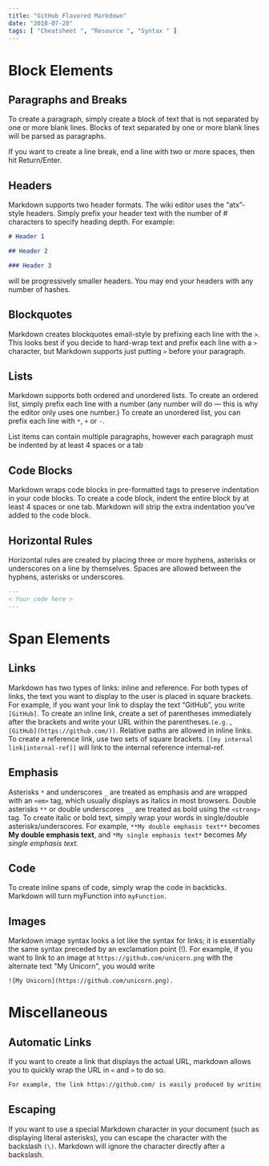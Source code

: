 ```yaml
---
title: "GitHub Flavored Markdown"
date: "2018-07-20"
tags: [ "Cheatsheet ", "Resource ", "Syntax " ]
---
```


# Block Elements

## Paragraphs and Breaks

To create a paragraph, simply create a block of text that is not separated by one or more blank lines. Blocks of text separated by one or more blank lines will be parsed as paragraphs.

If you want to create a line break, end a line with two or more spaces, then hit Return/Enter.

## Headers

Markdown supports two header formats. The wiki editor uses the “atx”-style headers. Simply prefix your header text with the number of # characters to specify heading depth. For example:

```md
# Header 1

## Header 2

### Header 3
```

will be progressively smaller headers. You may end your headers with any number of hashes.

## Blockquotes

Markdown creates blockquotes email-style by prefixing each line with the `>`. This looks best if you decide to hard-wrap text and prefix each line with a `>` character, but Markdown supports just putting `>` before your paragraph.

## Lists

Markdown supports both ordered and unordered lists. To create an ordered list, simply prefix each line with a number (any number will do — this is why the editor only uses one number.)
To create an unordered list, you can prefix each line with `*`, `+` or `-`.

List items can contain multiple paragraphs, however each paragraph must be indented by at least 4 spaces or a tab

## Code Blocks

Markdown wraps code blocks in pre-formatted tags to preserve indentation in your code blocks.
To create a code block, indent the entire block by at least 4 spaces or one tab. Markdown will strip the extra indentation you’ve added to the code block.

## Horizontal Rules

Horizontal rules are created by placing three or more hyphens, asterisks or underscores on a line by themselves. Spaces are allowed between the hyphens, asterisks or underscores.

```md
---
< Your code here >
---
```

# Span Elements

## Links

Markdown has two types of links: inline and reference. For both types of links, the text you want to display to the user is placed in square brackets. For example, if you want your link to display the text “GitHub”, you write `[GitHub]`.
To create an inline link, create a set of parentheses immediately after the brackets and write your URL within the parentheses.`(e.g., [GitHub](https://github.com/))`. Relative paths are allowed in inline links.
To create a reference link, use two sets of square brackets. `[[my internal link|internal-ref]]` will link to the internal reference internal-ref.

## Emphasis

Asterisks `*` and underscores `_` are treated as emphasis and are wrapped with an `<em>` tag, which usually displays as italics in most browsers. Double asterisks `**` or double underscores `__` are treated as bold using the `<strong>` tag. To create italic or bold text, simply wrap your words in single/double asterisks/underscores. For example, `**My double emphasis text**` becomes **My double emphasis text**, and `*My single emphasis text*` becomes _My single emphasis text._

## Code

To create inline spans of code, simply wrap the code in backticks.
Markdown will turn myFunction into `myFunction.`

## Images

Markdown image syntax looks a lot like the syntax for links; it is essentially the same syntax preceded by an exclamation point (!). For example, if you want to link to an image at `https://github.com/unicorn.png` with the alternate text "My Unicorn", you would write

```
![My Unicorn](https://github.com/unicorn.png).
```

# Miscellaneous

## Automatic Links

If you want to create a link that displays the actual URL, markdown allows you to quickly wrap the URL in `<` and `>` to do so.

```md
For example, the link https://github.com/ is easily produced by writing <https://github.com/>
```

## Escaping

If you want to use a special Markdown character in your document (such as displaying literal asterisks), you can escape the character with the backslash `(\)`. Markdown will ignore the character directly after a backslash.
